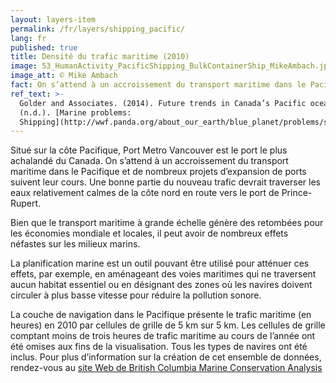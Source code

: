```yaml
---
layout: layers-item
permalink: /fr/layers/shipping_pacific/
lang: fr
published: true
title: Densité du trafic maritime (2010)
image: 53_HumanActivity_PacificShipping_BulkContainerShip_MikeAmbach.jpg
image_att: © Mike Ambach
fact: On s’attend à un accroissement du transport maritime dans le Pacifique
ref_text: >-
  Golder and Associates. (2014). Future trends in Canada’s Pacific ocean. _ WWF.
  (n.d.). [Marine problems:
  Shipping](http://wwf.panda.org/about_our_earth/blue_planet/problems/shipping/)
---
```

Situé sur la côte Pacifique, Port Metro Vancouver est le port le plus achalandé du Canada. On s’attend à un accroissement du transport maritime dans le Pacifique et de nombreux projets d’expansion de ports suivent leur cours. Une bonne partie du nouveau trafic devrait traverser les eaux relativement calmes de la côte nord en route vers le port de Prince-Rupert.

Bien que le transport maritime à grande échelle génère des retombées pour les économies mondiale et locales, il peut avoir de nombreux effets néfastes sur les milieux marins. 

La planification marine est un outil pouvant être utilisé pour atténuer ces effets, par exemple, en aménageant des voies maritimes qui ne traversent aucun habitat essentiel ou en désignant des zones où les navires doivent circuler à plus basse vitesse pour réduire la pollution sonore.

La couche de navigation dans le Pacifique présente le trafic maritime (en heures) en 2010 par cellules de grille de 5 km sur 5 km. Les cellules de grille comptant moins de trois heures de trafic maritime au cours de l’année ont été omises aux fins de la visualisation. Tous les types de navires ont été inclus. Pour plus d’information sur la création de cet ensemble de données, rendez-vous au [site Web de British Columbia Marine Conservation Analysis](http://bcmca.ca/-m)
